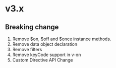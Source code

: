 # v3.x

## Breaking change

1. Remove $on, $off and \$once instance methods.
2. Remove data object declaration
3. Remove filters
4. Remove keyCode support in v-on
5. Custom Directive API Change
